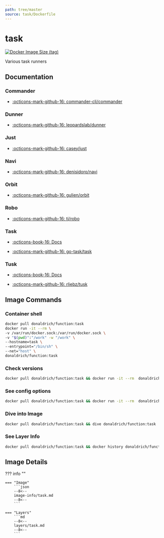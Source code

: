 ```yaml
---
path: tree/master
source: task/Dockerfile
---
```


# task

[![Docker Image Size (tag)](https://img.shields.io/docker/image-size/donaldrich/function/task?color=blue&label=donaldrich/function:task&logo=docker&style=flat-square)](https://hub.docker.com/r/donaldrich/function/task)

Various task runners

## Documentation

### Commander

- [:octicons-mark-github-16: commander-cli/commander](https://github.com/commander-cli/commander)

### Dunner

- [:octicons-mark-github-16: leopardslab/dunner](https://github.com/leopardslab/dunner)

### Just

- [:octicons-mark-github-16: casey/just](https://github.com/casey/just)

### Navi

- [:octicons-mark-github-16: denisidoro/navi](https://github.com/denisidoro/navi)

### Orbit

- [:octicons-mark-github-16: gulien/orbit](https://github.com/gulien/orbit)

### Robo

- [:octicons-mark-github-16: tj/robo](https://github.com/tj/robo)

### Task

- [:octicons-book-16: Docs](https://taskfile.dev)

- [:octicons-mark-github-16: go-task/task](https://github.com/go-task/task)

### Tusk

- [:octicons-book-16: Docs](https://rliebz.github.io/tusk)

- [:octicons-mark-github-16: rliebz/tusk](https://github.com/rliebz/tusk)

## Image Commands

### Container shell

```sh
docker pull donaldrich/function:task
docker run -it --rm \
-v /var/run/docker.sock:/var/run/docker.sock \
-v "$(pwd)":"/work" -w "/work" \
--hostname=task \
--entrypoint="/bin/sh" \
--net="host" \
donaldrich/function:task
```

### Check versions

```sh
docker pull donaldrich/function:task && docker run -it --rm  donaldrich/function:task validate
```

### See config options

```sh
docker pull donaldrich/function:task && docker run -it --rm  donaldrich/function:task help
```

### Dive into Image

```sh
docker pull donaldrich/function:task && dive donaldrich/function:task
```

### See Layer Info

```sh
docker pull donaldrich/function:task && docker history donaldrich/function:task
```

## Image Details

??? info ""

    === "Image"
        ```json
        --8<--
        image-info/task.md
        --8<--
        ```

    === "Layers"
        ```md
        --8<--
        layers/task.md
        --8<--
        ```
